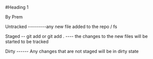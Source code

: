 #Heading 1

By Prem

Untracked
---------any new file added to the repo / fs

Staged -- git add <fn> or git add .
---- the changes to the new files will be started to be tracked

Dirty
------ Any changes that are not staged will be in dirty state


